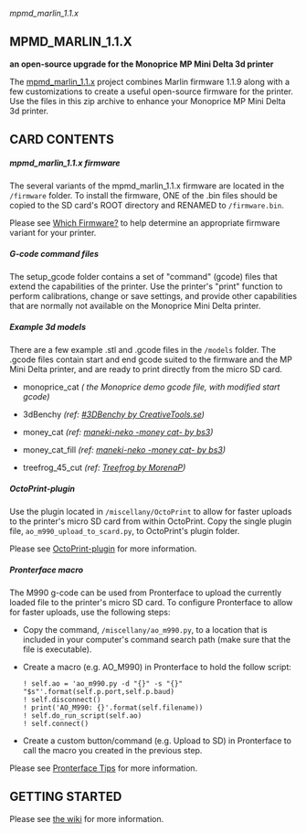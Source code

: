 _mpmd_marlin_1.1.x_

## MPMD_MARLIN_1.1.X

__an open-source upgrade for the Monoprice MP Mini Delta 3d printer__

The [mpmd_marlin_1.1.x](https:/github.com/aegean-odyssey/mpmd_marlin_1.1.x)
project combines Marlin firmware 1.1.9 along with a few customizations to
create a useful open-source firmware for the printer. Use the files in this
zip archive to enhance your Monoprice MP Mini Delta 3d printer.

## CARD CONTENTS

##### mpmd_marlin_1.1.x firmware

The several variants of the mpmd_marlin_1.1.x firmware are located in the
`/firmware` folder. To install the firmware, ONE of the .bin files should
be copied to the SD card's ROOT directory and RENAMED to `/firmware.bin`.

Please see [Which Firmware?](
https://github.com/aegean-odyssey/mpmd_marlin_1.1.x/wiki/Which-Firmware%3f)
to help determine an appropriate firmware variant for your printer.
  
##### G-code command files

The setup_gcode folder contains a set of "command" (gcode) files
that extend the capabilities of the printer. Use the printer's
"print" function to perform calibrations, change or save settings,
and provide other capabilities that are normally not available on
the Monoprice Mini Delta printer.

##### Example 3d models

There are a few example .stl and .gcode files in the `/models` folder.
The .gcode files contain start and end gcode suited to the firmware and
the MP Mini Delta printer, and are ready to print directly from the
micro SD card.

* monoprice_cat _(
  the Monoprice demo gcode file, with modified start gcode)_

* 3dBenchy _(ref: [#3DBenchy by CreativeTools.se](
  https://www.thingiverse.com/thing:763622))_

* money_cat _(ref: [maneki-neko -money cat- by bs3](
  https://www.thingiverse.com/thing:923108))_

* money_cat_fill _(ref: [maneki-neko -money cat- by bs3](
  https://www.thingiverse.com/thing:923108))_

* treefrog_45_cut _(ref: [Treefrog by MorenaP](
  https://www.thingiverse.com/thing:18479))_

##### OctoPrint-plugin

Use the plugin located in `/miscellany/OctoPrint` to allow for
faster uploads to the printer's micro SD card from within OctoPrint.
Copy the single plugin file, `ao_m990_upload_to_scard.py`, to
OctoPrint's plugin folder.

Please see [OctoPrint-plugin](
https://github.com/aegean-odyssey/mpmd_marlin_1.1.x/wiki/OctoPrint-plugin)
for more information.

##### Pronterface macro

The M990 g-code can be used from Pronterface to upload the currently
loaded file to the printer's micro SD card. To configure Pronterface
to allow for faster uploads, use the following steps:

* Copy the command, `/miscellany/ao_m990.py`, to a location that is
  included in your computer's command search path (make sure that the
  file is executable).

* Create a macro (e.g. AO_M990) in Pronterface to hold the follow script:

  ```
  ! self.ao = 'ao_m990.py -d "{}" -s "{}" "$s"'.format(self.p.port,self.p.baud)
  ! self.disconnect()
  ! print('AO_M990: {}'.format(self.filename))
  ! self.do_run_script(self.ao)
  ! self.connect()
  ```

* Create a custom button/command (e.g. Upload to SD) in Pronterface to
  call the macro you created in the previous step.

Please see [Pronterface Tips](
https://github.com/aegean-odyssey/mpmd_marlin_1.1.x/wiki/Pronterface-Tips)
for more information.

## GETTING STARTED

Please see [the wiki](
https://github.com/aegean-odyssey/mpmd_marlin_1.1.x/wiki)
for more information.
